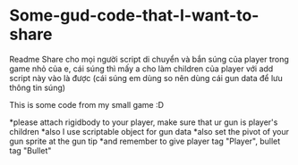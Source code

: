 # Some-gud-code-that-I-want-to-share
Readme
Share cho mọi người script di chuyển và bắn súng của player trong game nhỏ của e, cái súng thì mấy a cho làm children của player với add script này vào là được
(cái súng em dùng so nên dùng cái gun data để lưu thông tin súng)

This is some code from my small game :D

*please attach rigidbody to your player, make sure that ur gun is player's children
*also I use scriptable object for gun data 
*also set the pivot of your gun sprite at the gun tip
*and remember to give player tag "Player", bullet tag "Bullet"
